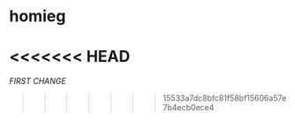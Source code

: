 homieg
======
<<<<<<< HEAD
=======

*FIRST CHANGE*
>>>>>>> 15533a7dc8bfc81f58bf15606a57e7b4ecb0ece4
